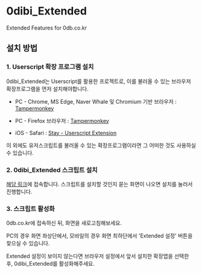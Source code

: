 # 0dibi_Extended

Extended Features for 0db.co.kr

## 설치 방법

### 1. Userscript 확장 프로그램 설치

0dibi_Extended는 Userscript를 활용한 프로젝트로, 이를 불러올 수 있는 브라우저 확장프로그램을 먼저 설치해야합니다.

* PC - Chrome, MS Edge, Naver Whale 및 Chromium 기반 브라우저 : [Tampermonkey](https://chrome.google.com/webstore/detail/tampermonkey/dhdgffkkebhmkfjojejmpbldmpobfkfo)

* PC - Firefox 브라우저 : [Tampermonkey](https://addons.mozilla.org/en-US/firefox/addon/tampermonkey/)

* iOS - Safari : [Stay - Userscript Extension](https://apps.apple.com/us/app/stay-userscript-extension/id1591620171)

이 외에도 유저스크립트를 불러올 수 있는 확장프로그램이라면 그 어떠한 것도 사용하실 수 있습니다.

### 2. 0dibi_Extended 스크립트 설치
[해당 링크](https://github.com/potatosalad775/0dibi_Extended/raw/main/0DiBi_Extended.user.js)에 접속합니다. 스크립트를 설치할 것인지 묻는 화면이 나오면 설치를 눌러서 진행합니다.

### 3. 스크립트 활성화
0db.co.kr에 접속하신 뒤, 화면을 새로고침해보세요.

PC의 경우 화면 좌상단에서, 모바일의 경우 화면 최하단에서 'Extended 설정' 버튼을 찾으실 수 있습니다.

Extended 설정이 보이지 않는다면 브라우저 설정에서 앞서 설치한 확장앱을 선택한 후, 0dibi_Extended를 활성화해주세요.
